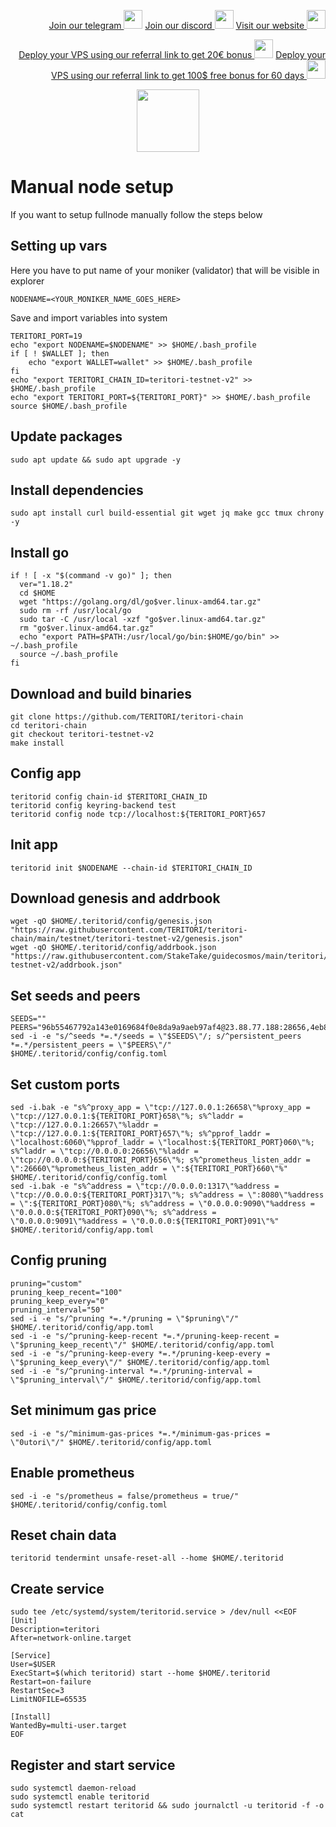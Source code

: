 <p style="font-size:14px" align="right">
<a href="https://t.me/kjnotes" target="_blank">Join our telegram <img src="https://user-images.githubusercontent.com/50621007/183283867-56b4d69f-bc6e-4939-b00a-72aa019d1aea.png" width="30"/></a>
<a href="https://discord.gg/fRVzvPBh" target="_blank">Join our discord <img src="https://user-images.githubusercontent.com/50621007/176236430-53b0f4de-41ff-41f7-92a1-4233890a90c8.png" width="30"/></a>
<a href="https://kjnodes.com/" target="_blank">Visit our website <img src="https://user-images.githubusercontent.com/50621007/168689709-7e537ca6-b6b8-4adc-9bd0-186ea4ea4aed.png" width="30"/></a>
</p>

<p style="font-size:14px" align="right">
<a href="https://hetzner.cloud/?ref=y8pQKS2nNy7i" target="_blank">Deploy your VPS using our referral link to get 20€ bonus <img src="https://user-images.githubusercontent.com/50621007/174612278-11716b2a-d662-487e-8085-3686278dd869.png" width="30"/></a>
<a href="https://m.do.co/c/17b61545ca3a" target="_blank">Deploy your VPS using our referral link to get 100$ free bonus for 60 days <img src="https://user-images.githubusercontent.com/50621007/183284313-adf81164-6db4-4284-9ea0-bcb841936350.png" width="30"/></a>
</p>

<p align="center">
  <img height="100" height="auto" src="https://user-images.githubusercontent.com/50621007/179568169-a81fb8a8-12d2-4865-aa91-3dba7649d54e.png">
</p>

# Manual node setup
If you want to setup fullnode manually follow the steps below

## Setting up vars
Here you have to put name of your moniker (validator) that will be visible in explorer
```
NODENAME=<YOUR_MONIKER_NAME_GOES_HERE>
```

Save and import variables into system
```
TERITORI_PORT=19
echo "export NODENAME=$NODENAME" >> $HOME/.bash_profile
if [ ! $WALLET ]; then
	echo "export WALLET=wallet" >> $HOME/.bash_profile
fi
echo "export TERITORI_CHAIN_ID=teritori-testnet-v2" >> $HOME/.bash_profile
echo "export TERITORI_PORT=${TERITORI_PORT}" >> $HOME/.bash_profile
source $HOME/.bash_profile
```

## Update packages
```
sudo apt update && sudo apt upgrade -y
```

## Install dependencies
```
sudo apt install curl build-essential git wget jq make gcc tmux chrony -y
```

## Install go
```
if ! [ -x "$(command -v go)" ]; then
  ver="1.18.2"
  cd $HOME
  wget "https://golang.org/dl/go$ver.linux-amd64.tar.gz"
  sudo rm -rf /usr/local/go
  sudo tar -C /usr/local -xzf "go$ver.linux-amd64.tar.gz"
  rm "go$ver.linux-amd64.tar.gz"
  echo "export PATH=$PATH:/usr/local/go/bin:$HOME/go/bin" >> ~/.bash_profile
  source ~/.bash_profile
fi
```

## Download and build binaries
```
git clone https://github.com/TERITORI/teritori-chain
cd teritori-chain
git checkout teritori-testnet-v2
make install
```

## Config app
```
teritorid config chain-id $TERITORI_CHAIN_ID
teritorid config keyring-backend test
teritorid config node tcp://localhost:${TERITORI_PORT}657
```

## Init app
```
teritorid init $NODENAME --chain-id $TERITORI_CHAIN_ID
```

## Download genesis and addrbook
```
wget -qO $HOME/.teritorid/config/genesis.json "https://raw.githubusercontent.com/TERITORI/teritori-chain/main/testnet/teritori-testnet-v2/genesis.json"
wget -qO $HOME/.teritorid/config/addrbook.json "https://raw.githubusercontent.com/StakeTake/guidecosmos/main/teritori/teritori-testnet-v2/addrbook.json"
```

## Set seeds and peers
```
SEEDS=""
PEERS="96b55467792a143e0169684f0e8da9a9aeb97af4@23.88.77.188:28656,4eb8b8bed6aecc52dccf21fd1e9432e071659db2@38.242.154.39:36656,986cdc276eea5fcb205ea3c66503c0610f99895d@95.216.140.117:26656,545b1fe982b92aeb9f1eadd05ab0954b38eba402@194.163.177.240:26656,0d19829b0dd1fc324cfde1f7bc15860c896b7ac1@65.108.121.240:27656,34df38933c32ee21078c1d79787d76668f398b9e@89.163.231.30:36656,0248e2989a8a4f6ad87cbe0490c08908a2c2da7f@5.199.133.165:26656,691efb2bee7b585c1f434d934abf18428d0b8ff1@161.97.91.254:26656,cd363d841f4dab90f290aab21c97f8d80a93a028@38.242.154.35:36656,a1c845585abbd8490ecbbcc7f96ff3b027cbed88@38.242.154.40:36656"
sed -i -e "s/^seeds *=.*/seeds = \"$SEEDS\"/; s/^persistent_peers *=.*/persistent_peers = \"$PEERS\"/" $HOME/.teritorid/config/config.toml
```

## Set custom ports
```
sed -i.bak -e "s%^proxy_app = \"tcp://127.0.0.1:26658\"%proxy_app = \"tcp://127.0.0.1:${TERITORI_PORT}658\"%; s%^laddr = \"tcp://127.0.0.1:26657\"%laddr = \"tcp://127.0.0.1:${TERITORI_PORT}657\"%; s%^pprof_laddr = \"localhost:6060\"%pprof_laddr = \"localhost:${TERITORI_PORT}060\"%; s%^laddr = \"tcp://0.0.0.0:26656\"%laddr = \"tcp://0.0.0.0:${TERITORI_PORT}656\"%; s%^prometheus_listen_addr = \":26660\"%prometheus_listen_addr = \":${TERITORI_PORT}660\"%" $HOME/.teritorid/config/config.toml
sed -i.bak -e "s%^address = \"tcp://0.0.0.0:1317\"%address = \"tcp://0.0.0.0:${TERITORI_PORT}317\"%; s%^address = \":8080\"%address = \":${TERITORI_PORT}080\"%; s%^address = \"0.0.0.0:9090\"%address = \"0.0.0.0:${TERITORI_PORT}090\"%; s%^address = \"0.0.0.0:9091\"%address = \"0.0.0.0:${TERITORI_PORT}091\"%" $HOME/.teritorid/config/app.toml
```

## Config pruning
```
pruning="custom"
pruning_keep_recent="100"
pruning_keep_every="0"
pruning_interval="50"
sed -i -e "s/^pruning *=.*/pruning = \"$pruning\"/" $HOME/.teritorid/config/app.toml
sed -i -e "s/^pruning-keep-recent *=.*/pruning-keep-recent = \"$pruning_keep_recent\"/" $HOME/.teritorid/config/app.toml
sed -i -e "s/^pruning-keep-every *=.*/pruning-keep-every = \"$pruning_keep_every\"/" $HOME/.teritorid/config/app.toml
sed -i -e "s/^pruning-interval *=.*/pruning-interval = \"$pruning_interval\"/" $HOME/.teritorid/config/app.toml
```

## Set minimum gas price
```
sed -i -e "s/^minimum-gas-prices *=.*/minimum-gas-prices = \"0utori\"/" $HOME/.teritorid/config/app.toml
```

## Enable prometheus
```
sed -i -e "s/prometheus = false/prometheus = true/" $HOME/.teritorid/config/config.toml
```

## Reset chain data
```
teritorid tendermint unsafe-reset-all --home $HOME/.teritorid
```

## Create service
```
sudo tee /etc/systemd/system/teritorid.service > /dev/null <<EOF
[Unit]
Description=teritori
After=network-online.target

[Service]
User=$USER
ExecStart=$(which teritorid) start --home $HOME/.teritorid
Restart=on-failure
RestartSec=3
LimitNOFILE=65535

[Install]
WantedBy=multi-user.target
EOF
```

## Register and start service
```
sudo systemctl daemon-reload
sudo systemctl enable teritorid
sudo systemctl restart teritorid && sudo journalctl -u teritorid -f -o cat
```
